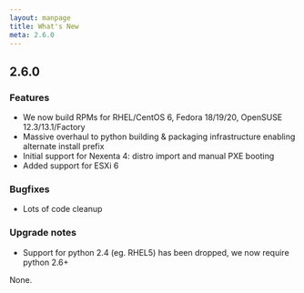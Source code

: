 ```yaml
---
layout: manpage
title: What's New
meta: 2.6.0
---
```



## 2.6.0

### Features

- We now build RPMs for RHEL/CentOS 6, Fedora 18/19/20, OpenSUSE 12.3/13.1/Factory
- Massive overhaul to python building & packaging infrastructure enabling alternate install prefix
- Initial support for Nexenta 4: distro import and manual PXE booting
- Added support for ESXi 6

### Bugfixes

- Lots of code cleanup

### Upgrade notes

- Support for python 2.4 (eg. RHEL5) has been dropped, we now require python 2.6+

None.

